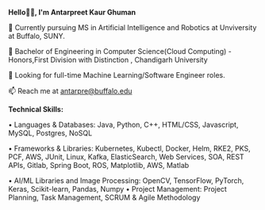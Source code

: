 **Hello👋🏽, I'm Antarpreet Kaur Ghuman**


🔭 Currently pursuing MS in Artificial Intelligence and Robotics at Unviversity at Buffalo, SUNY.

🔭 Bachelor of Engineering in Computer Science(Cloud Computing) - Honors,First Division with Distinction , Chandigarh University

💞️ Looking for full-time Machine Learning/Software Engineer roles.

📫 Reach me at antarpre@buffalo.edu

**Technical Skills:**

• Languages & Databases: Java, Python, C++, HTML/CSS, Javascript, MySQL, Postgres, NoSQL

• Frameworks & Libraries: Kubernetes, Kubectl, Docker, Helm, RKE2, PKS, PCF, AWS, JUnit, Linux, Kafka, ElasticSearch, Web Services, SOA, REST APIs, Gitlab, Spring Boot, ROS, Matplotlib, AWS, Matlab

• AI/ML Libraries and Image Processing: OpenCV, TensorFlow, PyTorch, Keras, Scikit-learn, Pandas, Numpy • Project Management: Project Planning, Task Management, SCRUM & Agile Methodology


          
              
